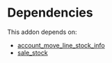 # Dependencies

This addon depends on:

- [account_move_line_stock_info](../../../../../oca-workflow-process/odoo-bringout-oca-stock-logistics-warehouse-account_move_line_stock_info)
- [sale_stock](../../../../../oca-ocb-sale/odoo-bringout-oca-ocb-sale_stock)
